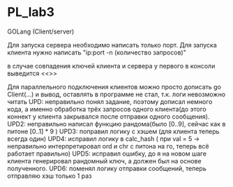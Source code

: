 # PL_lab3
GOLang (Client/server)

Для запуска сервера необходимо написать только порт.
Для запуска клиента нужно написать "ip:port -n (количество запросов)"

в случае совпадения ключей клиента и сервера у первого в консоли выведится <<<Key match>>>
  
Для параллельного подключения клиентов можно просто дописать go Client(...) и вывод, оставлять в программе не стал, т.к. логи невозможно читать
UPD: неправильно понял задание, поэтому дописал немного кода, а именно обработка трёх запросов одного клиента(до этого коннект у клиента закрывался после отправки одного сообщения).
UPD2: неправильно написал функцию рандома(было [0..9], сейчас как в питоне [0..1] * 9 )
UPD3: поправил логику с хэшем (для клиента теперь всегда один)
UPD4: исправил логику в calc_hash ( при val = 5 ->  неправильно интерпретировал ord и chr с питона на го, теперь всё работает правильно)
UPD5: исправил ошибку, до я на новом шаге клиента генерировал рандомный ключ, а должен был на основе полученного.
UPD6: поменял логику отправки сообщений, теперь отправляю хэш только 1 раз

